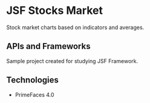 # JSF Stocks Market
Stock market charts based on indicators and averages.

## APIs and Frameworks
Sample project created for studying JSF Framework.

## Technologies

<ul>	
	<li>PrimeFaces 4.0</li>
</ul>